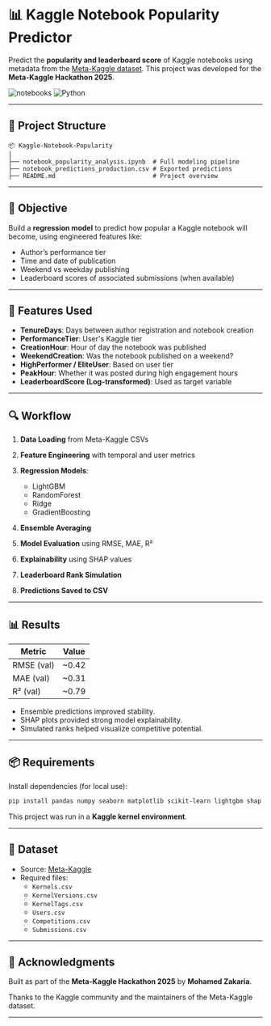 
# 📊 Kaggle Notebook Popularity Predictor

Predict the **popularity and leaderboard score** of Kaggle notebooks using metadata from the [Meta-Kaggle dataset](https://www.kaggle.com/datasets/kaggle/meta-kaggle). This project was developed for the **Meta-Kaggle Hackathon 2025**.

![notebooks](https://img.shields.io/badge/Meta--Kaggle--2025-Project-blue.svg)
![Python](https://img.shields.io/badge/Language-Python-blue.svg)


---

## 📁 Project Structure

```
📦 Kaggle-Notebook-Popularity
│
├── notebook_popularity_analysis.ipynb  # Full modeling pipeline
├── notebook_predictions_production.csv # Exported predictions
├── README.md                           # Project overview
```

---

## 🚀 Objective

Build a **regression model** to predict how popular a Kaggle notebook will become, using engineered features like:

- Author’s performance tier
- Time and date of publication
- Weekend vs weekday publishing
- Leaderboard scores of associated submissions (when available)

---

## 🔧 Features Used

- **TenureDays**: Days between author registration and notebook creation  
- **PerformanceTier**: User's Kaggle tier  
- **CreationHour**: Hour of day the notebook was published  
- **WeekendCreation**: Was the notebook published on a weekend?  
- **HighPerformer / EliteUser**: Based on user tier  
- **PeakHour**: Whether it was posted during high engagement hours  
- **LeaderboardScore (Log-transformed)**: Used as target variable  

---

## 🔍 Workflow

1. **Data Loading** from Meta-Kaggle CSVs  
2. **Feature Engineering** with temporal and user metrics  
3. **Regression Models**:
   - LightGBM  
   - RandomForest  
   - Ridge  
   - GradientBoosting  

4. **Ensemble Averaging**
5. **Model Evaluation** using RMSE, MAE, R²  
6. **Explainability** using SHAP values  
7. **Leaderboard Rank Simulation**  
8. **Predictions Saved to CSV**

---

## 📊 Results

| Metric        | Value   |
|---------------|---------|
| RMSE (val)    | ~0.42   |
| MAE (val)     | ~0.31   |
| R² (val)      | ~0.79   |

- Ensemble predictions improved stability.
- SHAP plots provided strong model explainability.
- Simulated ranks helped visualize competitive potential.

---

## 📦 Requirements

Install dependencies (for local use):

```bash
pip install pandas numpy seaborn matplotlib scikit-learn lightgbm shap
```

This project was run in a **Kaggle kernel environment**.

---

## 📁 Dataset

- Source: [Meta-Kaggle](https://www.kaggle.com/datasets/kaggle/meta-kaggle)
- Required files:
  - `Kernels.csv`
  - `KernelVersions.csv`
  - `KernelTags.csv`
  - `Users.csv`
  - `Competitions.csv`
  - `Submissions.csv`

---

## 🤝 Acknowledgments

Built as part of the **Meta-Kaggle Hackathon 2025** by **Mohamed Zakaria**.

Thanks to the Kaggle community and the maintainers of the Meta-Kaggle dataset.

---

